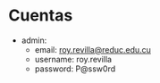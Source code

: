 # Cuentas

- admin:
  - email: roy.revilla@reduc.edu.cu
  - username: roy.revilla
  - password: P@ssw0rd

